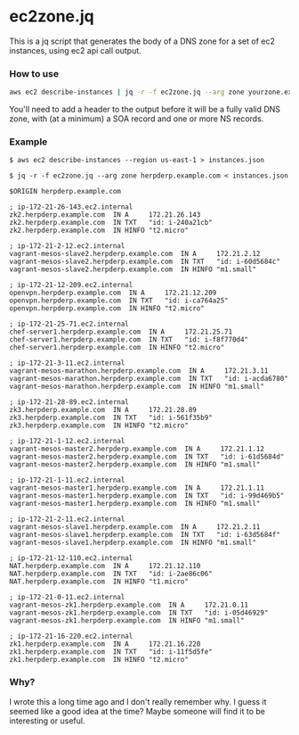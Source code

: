 # ec2zone.jq

This is a jq script that generates the body of a DNS zone for a set of ec2
instances, using ec2 api call output.

### How to use

``` sh
aws ec2 describe-instances | jq -r -f ec2zone.jq --arg zone yourzone.example.com
```

You'll need to add a header to the output before it will be a fully valid
DNS zone, with (at a minimum) a SOA record and one or more NS records.

### Example

```
$ aws ec2 describe-instances --region us-east-1 > instances.json

$ jq -r -f ec2zone.jq --arg zone herpderp.example.com < instances.json

$ORIGIN herpderp.example.com

; ip-172-21-26-143.ec2.internal
zk2.herpderp.example.com  IN A     172.21.26.143
zk2.herpderp.example.com  IN TXT   "id: i-240a21cb"
zk2.herpderp.example.com  IN HINFO "t2.micro"

; ip-172-21-2-12.ec2.internal
vagrant-mesos-slave2.herpderp.example.com  IN A     172.21.2.12
vagrant-mesos-slave2.herpderp.example.com  IN TXT   "id: i-60d5684c"
vagrant-mesos-slave2.herpderp.example.com  IN HINFO "m1.small"

; ip-172-21-12-209.ec2.internal
openvpn.herpderp.example.com  IN A     172.21.12.209
openvpn.herpderp.example.com  IN TXT   "id: i-ca764a25"
openvpn.herpderp.example.com  IN HINFO "t2.micro"

; ip-172-21-25-71.ec2.internal
chef-server1.herpderp.example.com  IN A     172.21.25.71
chef-server1.herpderp.example.com  IN TXT   "id: i-f8f770d4"
chef-server1.herpderp.example.com  IN HINFO "t2.micro"

; ip-172-21-3-11.ec2.internal
vagrant-mesos-marathon.herpderp.example.com  IN A     172.21.3.11
vagrant-mesos-marathon.herpderp.example.com  IN TXT   "id: i-acda6780"
vagrant-mesos-marathon.herpderp.example.com  IN HINFO "m1.small"

; ip-172-21-28-89.ec2.internal
zk3.herpderp.example.com  IN A     172.21.28.89
zk3.herpderp.example.com  IN TXT   "id: i-561f35b9"
zk3.herpderp.example.com  IN HINFO "t2.micro"

; ip-172-21-1-12.ec2.internal
vagrant-mesos-master2.herpderp.example.com  IN A     172.21.1.12
vagrant-mesos-master2.herpderp.example.com  IN TXT   "id: i-61d5684d"
vagrant-mesos-master2.herpderp.example.com  IN HINFO "m1.small"

; ip-172-21-1-11.ec2.internal
vagrant-mesos-master1.herpderp.example.com  IN A     172.21.1.11
vagrant-mesos-master1.herpderp.example.com  IN TXT   "id: i-99d469b5"
vagrant-mesos-master1.herpderp.example.com  IN HINFO "m1.small"

; ip-172-21-2-11.ec2.internal
vagrant-mesos-slave1.herpderp.example.com  IN A     172.21.2.11
vagrant-mesos-slave1.herpderp.example.com  IN TXT   "id: i-63d5684f"
vagrant-mesos-slave1.herpderp.example.com  IN HINFO "m1.small"

; ip-172-21-12-110.ec2.internal
NAT.herpderp.example.com  IN A     172.21.12.110
NAT.herpderp.example.com  IN TXT   "id: i-2ae86c06"
NAT.herpderp.example.com  IN HINFO "t1.micro"

; ip-172-21-0-11.ec2.internal
vagrant-mesos-zk1.herpderp.example.com  IN A     172.21.0.11
vagrant-mesos-zk1.herpderp.example.com  IN TXT   "id: i-05d46929"
vagrant-mesos-zk1.herpderp.example.com  IN HINFO "m1.small"

; ip-172-21-16-220.ec2.internal
zk1.herpderp.example.com  IN A     172.21.16.220
zk1.herpderp.example.com  IN TXT   "id: i-11f5d5fe"
zk1.herpderp.example.com  IN HINFO "t2.micro"
```

### Why?

I wrote this a long time ago and I don't really remember why.  I guess
it seemed like a good idea at the time?  Maybe someone will find it to
be interesting or useful.

